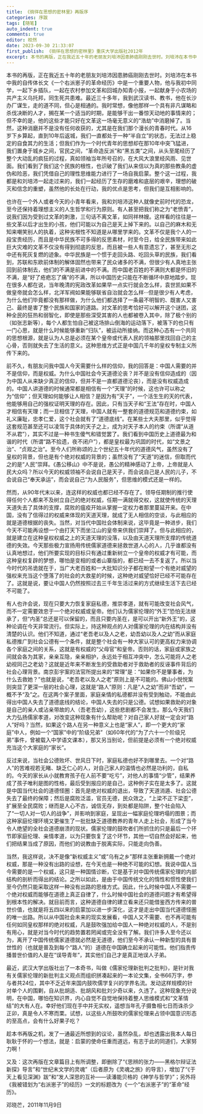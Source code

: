 ```yaml
---
title: 《徜徉在思想的密林里》再版序
categories: 序跋
tags: [随笔]
auto_indent: true
comments: true
editor: 皎然
date: 2023-09-30 21:33:07
first_publish: 《徜徉在思想的密林里》重庆大学出版社2012年
excerpt: 本书的再版，正在我近五十年的老朋友刘培沛因患肺癌刚刚去世时。刘培沛在本书中我的自传体长文《一个右派崽子的革命经历》中是一个重要人物，他与我初中同学，一起下乡插队，一起在农村参加文革和回城办知青小报，一起献身于小农场的共产主义乌托邦，同生死共患难。最近三十多年，我到武汉读书、教书，他在长沙办厂谋生，走的道不同，但心是相通的。我时常想，像他那样一个具有非凡谋略和杀伐决断的人才，搁在某一个适当的时期，是能够干出一番惊天动地的事情来的；但不幸的是，他的这些才能只好在文革这一场毫无意义的“浩劫”中消磨掉了。
---
```

本书的再版，正在我近五十年的老朋友刘培沛因患肺癌刚刚去世时。刘培沛在本书中我的自传体长文《一个右派崽子的革命经历》中是一个重要人物，他与我初中同学，一起下乡插队，一起在农村参加文革和回城办知青小报，一起献身于小农场的共产主义乌托邦，同生死共患难。最近三十多年，我到武汉读书、教书，他在长沙办厂谋生，走的道不同，但心是相通的。我时常想，像他那样一个具有非凡谋略和杀伐决断的人才，搁在某一个适当的时期，是能够干出一番惊天动地的事情来的；但不幸的是，他的这些才能只好在文革这一场毫无意义的“浩劫”中消磨掉了。当然，这种消磨并不是没有任何收获的，尤其是在我们那个漫长的青春时代。从16岁下乡算起，直到10年后返城，我们一直都处于一种“半自立”的状态，无法过上稳定的自食其力的生活；但我们作为一个时代青年的思想却在那10年中突飞猛进，我们置身于城乡之间，官民之间，“革命造反派”和“黑五类”之间，从头至尾经历了整个大动乱的疯狂的过程，真如领袖当年所号召的，在大风大浪里经风雨、见世面。我们看到了我们这个民族的根性，也识破了我们从来信以为真的那些教条的虚伪和险恶，我们凭借自己的理性思维能力进行了一场自我启蒙。整个这一过程，我都是和刘培沛一起走过来的，我们一起经历了生存的磨难和底层的艰辛，理想的破灭和信念的重塑，虽然他的长处在行动，我的优点是思考，但我们是互相影响的。

也许在一个外人或者今天的小青年看来，我和刘培沛这种人就像史前时代的恐龙，至今还保持着理想主义的人生哲学和行为原则。有人甚至把我们称之为“老愤青”，说我们因为受到过文革的刺激，三句话不离文革，如同祥林嫂。这样看的往往是一些文革以后才出生的小孩，他们可能以为自己是天上掉下来的。以自己的麻木和无知来嘲笑别人的执着，这种劣根性不知道是从哪里学来的。文革不仅是我个人的一段宝贵经历，而且是中华民族不可多得的反思素材，时至今日，给全民族带来如此巨大灾难的文革不仅没有得到彻底的反思，而且被一些人有意遗忘了，甚至无形之中还有死灰复燃的迹象。中华民族是一个惯于走回头路、吃回头草的民族，我们看到，苏联和东欧前体制的解体固然也带来了民众诸多的不满，但很少有人真地主张回到前体制去，他们的不满是前进中的不满。而中国老百姓的不满则大都是怀旧的不满，是“好了疮疤忘了痛”的不满，所以中国历史只能在不断循环中原地踏步。现在很多人都在说，当年晚清的宪政改革如果早一点实行就会怎么样，袁世凯如果不做皇帝就会怎么样，北洋军阀如果能够联省自治就会怎么样···但是很少有人考虑，为什么他们毕竟都没有那样做，为什么他们都选择了一条最不明智的、既害人又害己、最终是害了整个民族和国家的道路。对文革的思考恰好可以解开这个谜团，这种全民的狂热和弱智化，即使是那些深受其害的人也都被卷入其中，除了极个别的（如张志新等），每个人都生怕自己被这场排山倒海的运动落下，被落下的也只有一门心思，就是什么时候能够重新“归队”，被运动所接纳。而这种心态有一个共同的思想根源，就是认为人总是必须在某个皇帝或代表人民的领袖那里找回自己的主心骨，否则就失去了生活的意义。这种思维方式正是中国几千年的皇权专制主义所传下来的。

前不久，有朋友问我中国人今天需要什么样的信仰，我的回答是：中国人需要的并不是信仰，而是权威。为什么中国社会今天道德沦丧？并不是没有信仰造成的（因为中国人从来缺少真正的信仰，但并不是一直都道德沦丧），而是没有权威造成的。中国人讲道德的时候通常都是相信有一个“天理”的时候，这也许可以称之为“信仰”；但天理如何能够让人相信？是因为有“天子”，一个活生生的天的代表，他能够用自己的强权证明天理的存在。因此，只有当天子和“王法”存在时，中国人才相信有天理；而一旦相信了天理，中国人就有一整套的道德规范和道德约束，如礼义廉耻，忠孝仁爱，这个社会就有了“道德底线”。在某些士大夫那里，似乎觉得这套规范甚至还可以凌驾于具体的天子之上，成为对天子本人的约束（所谓“从道不从君”），其实不过是一种书生傻气和错觉罢了。我们看到中国历史上道德最为和谐的时代（所谓“路不拾遗，夜不闭户”），都是皇权最为巩固的时代，如“文景之治”、“贞观之治”。至今人们所称颂的上个世纪五十年代的道德风气，虽然没有了皇权的背景，但也是有个绝对权威的背景的；虽然没有了“天道”的迷信，但取而代之的是“人民”崇拜。《愚公移山》中不是说，愚公的精神感动了上帝，上帝就是人民大众吗？所以今天的权威领袖不会说自己是天子，而会说自己是人民的儿子，不会说自己“奉天承运”，而会说自己“为人民服务”，但思维的模式还是一样的。

然而，从90年代末以来，连这样的权威也都已经不存在了。领导任期制的推行使得任何个人都来不及树立自己的绝对权威，任期一满就得交权，这就使传统的天理天道失去了具体的支撑，腐败的瘟疫开始从掌握一定权力者那里蔓延开来。在中国，没有了信得过的权威来体现的天道天理，就成了无人相信的空谈，与此相应的就是道德根据的丧失。当然，对当代中国社会体制来说，这毕竟是一种进步，我们今天不可能再设想一个由打天下而坐江山的皇帝来供我们崇拜了。但与此相应的，就是建立在这种皇权权威之上的天道天理的没落，以及由天道天理所支撑的传统道德的失效。今天那些极力宣扬用传统儒家道德来拯救世道人心的人，几乎谁都没有认真地想过，他们所要实现的目标只有通过重新树立一个皇帝的权威才有可能，而这种皇权复辟的梦想，哪怕是变相的或者山寨版的，都已经一去不复返了。所以当今时代的吊诡就在于，当广大老百姓和一大批知识分子都在盼望一个有绝对威望的强权来充当这个堕落了的社会的大救星的时候，这种绝对威望恰好已经不可能存在了。这就是说，要让中国人仍然按照过去三千年生活过来的方式继续生活下去已经不可能了。

有人也许会说，现在只要大力恢复家庭私德，推崇孝道，就有可能改变社会风气，而不一定需要效忠于一个绝对权威或皇帝。他们认为儒家伦理的“外王”恐怕无法继承了，但“内圣”总还是可以保留的，而且只要内圣在，是可以开出“新外王”的，这种论调在今天非常流行。但实际上，持这种观点的人对儒家伦理的内在结构并没有清楚的认识。他们不知道，通过“老吾老以及人之老，幼吾幼以及人之幼”而从家庭私德推广到社会公德有一个条件，就是整个社会有一种大家认可的更高权力来协调各个家庭之间的关系，这就是有权威的“父母官”和皇帝。否则的话，家庭或家族之间就会各为其家，亲亲互隐，亲亲相护，永远处于相互冲突中，怎么可能将人之老幼视同己之老幼？这就是近年来不断发生的受救助者对于救助者的反诬事件背后的社会心理背景。南京彭宇案的法官所提出来的“常理”是：“如果你不是肇事者，为什么去救她？”也就是说，“老吾老以及人之老”原则上是不可能的。佛山小悦悦案则突显了更深一层的社会心理，这就是“路人”原则：凡是“人之幼”而非“吾幼”，一概不予“及”之。在这两个案子里面，家庭亲情的私德都并没有受到触动，不能由此得出中国人失去了道德底线的结论，中国人失去的只是公德。试想如果救助的对象是自己的亲人或沾亲带故的人（吾老吾幼），这些悲剧都不会发生。那么今天我们大力弘扬儒家孝道，对改变这种现象有什么帮助呢？对自己家人好就一定会对“路人”好吗？当然，如果这个路人在另一种意义上也是“家人”，即一个更大的“家庭”中人，例如一个“国家”中的“阶级兄弟”（如60年代的“为了六十一个阶级兄弟”事件，曾被载入中学语文课本），那又另当别论，但前提是必须有一个绝对权威充当这个大家庭的“家长”。

反过来说，当社会公德败坏、世风日下时，家庭私德也好不到哪里去。一个对“路人”的苦难视若无睹、缺乏仁心的人，对自己家人的温情也必然是功利的，自私的。今天的家长从小就教育孩子在人前不要“吃亏”，对他人的事情“少管”，结果养成了孩子唯利是图的性格，最后受到报应的是自己，这种例子实在是太多了。这就是中国当代社会的道德怪圈：首先是绝对权威的退出，导致了天道消遁、社会公德失去了最终的保障；然后是腐败泛滥，官员无德，民众效之，“上梁不正下梁歪”，扩展至全民腐败；继而是人心不古，诚信无存，到处都是陷阱，整个社会陷入了“一切人对一切人的战争”，并影响到家庭，呈现出一幅家庭伦理坍塌的图景；而这种家庭伦理环境又更催生了一批批缺乏道德教养的青年人走上社会，形成了当今令人绝望的全社会道德崩溃的现状。儒家伦理的鼓吹者们所抓住的只是最后一个环节即家庭伦理、亲情孝道，以为只要恢复了这个环节，其他一切自然会好起来，他们把结果当成了原因，而他们的说教由于脱离实际，只能走向伪善。

当然，我这样说，决不是像“新权威主义”或“乌有之乡”那样主张重新拥戴一个绝对权威，那是一种没有出路的设想，在今天也是一种绝不可能的幻想。我说中国人当今需要的是一个权威，这只是一种国情诊断，它是基于对中国传统儒家伦理的内部结构的剖析而得出的结论。之所以如此，是由于中国传统文化的惰性和惯性使我们至今仍然只能采取这样一种没有出路的思维方式。因此，什么时候中国人不需要一个绝对权威而能够在道德上真正自律了，什么时候中国社会的道德问题才有希望得到根本性的解决。就目前而言，这种道德自律的建立看来还只能借鉴西方传来的普世价值，也就是将五四以来的启蒙加以进一步深化，这才是走出中国当代道德怪圈的唯一出路。所以从中国社会未来的现实发展看，中国人又不需要、也不再可能有任何如同皇权那样的绝对权威，凡是鼓吹强加给中国人一种绝对权威的人，不是别有用心，就是对当今时代的趋势置若罔闻或完全没有了解。我们许多人至今还以为，离开了中国传统儒家道德就必然是无道德，他们至今不承认一种新型的具有普世性的（也就是普及到每个“路人”的）道德在中国确立起来的可能性。他们指责传播普世价值的人是在“误导青年”，其实他们自己才是真正地误人子弟。

最近，武汉大学出版社出了一本奇书，叫做《儒家伦理新批判之批判》，是针对我有关儒家伦理的新批判主义观点而组织拼凑起来的一本论文集，全书66万字，参与者共24位，其中不乏近年来国内鼓吹儒学复兴的学界名流。发动这样规模的针对单个人的围剿，自从批胡适、批胡风和批刘少奇以来，久违了。这种现象充分说明，在中国，哪怕在知识界，内心自觉不自觉地保持着整人思维模式和“文革情结”的大有人在。幸好他们现在手中并无实权，遥想当年孔子摄鲁相七日而诛杀少正卯，真是令人不寒而栗。试想，以这些人所鼓吹的儒家伦理来占领中国意识形态的至高点，会有什么好果子吃？

趁本书再版之机，发了一通最近所想到的议论，虽然杂乱，却也透露出我本人每日耿耿于怀的一个想法，就是：启蒙的使命任重而道远，有志于此的同道们，大家努力啊！

又及：这次再版在文章篇目上有所调整，即删除了“《思辨的张力——黑格尔辩证法新探》导言”和“世纪末文学的灵魂”（后者原为《灵魂之旅》的导言），增加了“《于天上看见深渊》跋”和“发人深思的互补——读潘能贝格的《神学与哲学》”；另外将《我被错划为“右派崽子”的经历》一文的标题改为《一个“右派崽子”的“革命”经历》。

邓晓芒，2011年11月9日
